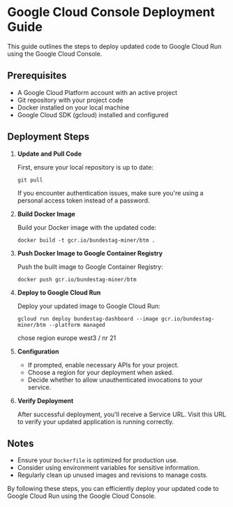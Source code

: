 # Google Cloud Console Deployment Guide

This guide outlines the steps to deploy updated code to Google Cloud Run using the Google Cloud Console.

## Prerequisites

- A Google Cloud Platform account with an active project
- Git repository with your project code
- Docker installed on your local machine
- Google Cloud SDK (gcloud) installed and configured

## Deployment Steps

1. **Update and Pull Code**

   First, ensure your local repository is up to date:

   ```
   git pull
   ```

   If you encounter authentication issues, make sure you're using a personal access token instead of a password.

2. **Build Docker Image**

   Build your Docker image with the updated code:

   ```
   docker build -t gcr.io/bundestag-miner/btm .
   ```


3. **Push Docker Image to Google Container Registry**

   Push the built image to Google Container Registry:

   ```
   docker push gcr.io/bundestag-miner/btm
   ```

4. **Deploy to Google Cloud Run**

   Deploy your updated image to Google Cloud Run:

   ```
   gcloud run deploy bundestag-dashboard --image gcr.io/bundestag-miner/btm --platform managed

   ```
   chose region europe west3 / nr 21

5. **Configuration**

   - If prompted, enable necessary APIs for your project.
   - Choose a region for your deployment when asked.
   - Decide whether to allow unauthenticated invocations to your service.

6. **Verify Deployment**

   After successful deployment, you'll receive a Service URL. Visit this URL to verify your updated application is running correctly.

## Notes

- Ensure your `Dockerfile` is optimized for production use.
- Consider using environment variables for sensitive information.
- Regularly clean up unused images and revisions to manage costs.

By following these steps, you can efficiently deploy your updated code to Google Cloud Run using the Google Cloud Console.
